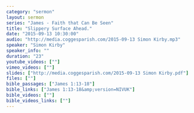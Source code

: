 ```yaml
---
category: "sermon"
layout: sermon
series: "James - Faith that Can Be Seen"
title: "Slippery Surface Ahead."
date: "2015-09-13 10:30:00"
audio: "http://media.coggesparish.com/2015-09-13 Simon Kirby.mp3"
speaker: "Simon Kirby"
speaker_info: ""
duration: "23"
youtube_videos: [""]
vimeo_videos: [""]
slides: ["http://media.coggesparish.com/2015-09-13 Simon Kirby.pdf"]
files: [""]
bible_passages: ["James 1:13-18"]
bible_links: ["James 1:13-18&amp;version=NIVUK"]
bible_videos: [""]
bible_videos_links: [""]
---
```

